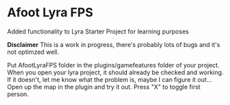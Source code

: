 # Afoot Lyra FPS
 Added functionality to Lyra Starter Project for learning purposes

**Disclaimer** This is a work in progress, there's probably lots of bugs and it's not optimzed well. 

Put AfootLyraFPS folder in the plugins/gamefeatures folder of your project. When you open your lyra project, it should already be checked and working. 
If it doesn't, let me know what the problem is, maybe I can figure it out... 
Open up the map in the plugin and try it out. Press "X" to toggle first person.

